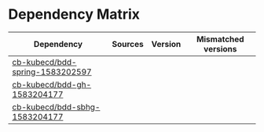 # Dependency Matrix

Dependency | Sources | Version | Mismatched versions
---------- | ------- | ------- | -------------------
[cb-kubecd/bdd-spring-1583202597](https://github.com/cb-kubecd/bdd-spring-1583202597.git) |  | []() | 
[cb-kubecd/bdd-gh-1583204177](https://github.com/cb-kubecd/bdd-gh-1583204177.git) |  | []() | 
[cb-kubecd/bdd-sbhg-1583204177](https://github.com/cb-kubecd/bdd-sbhg-1583204177.git) |  | []() | 
